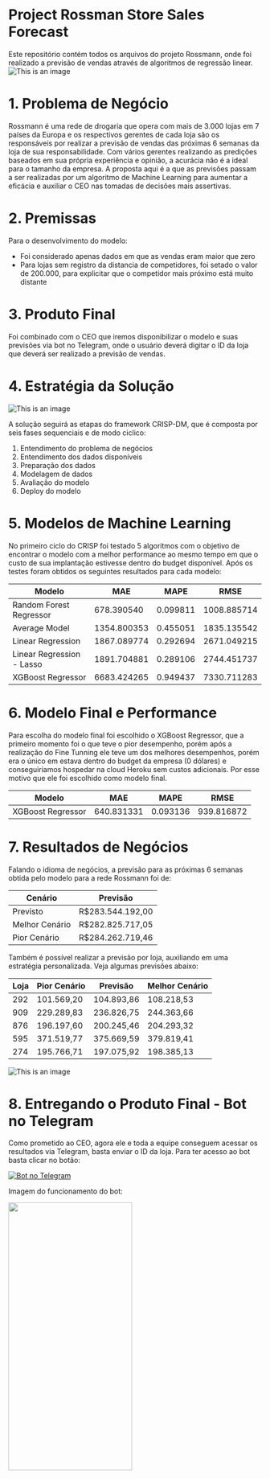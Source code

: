 # Project Rossman Store Sales Forecast
Este repositório contém todos os arquivos do projeto Rossmann, onde foi realizado a previsão de vendas através de algoritmos de regressão linear.
![This is an image](https://upload.wikimedia.org/wikipedia/commons/thumb/8/8e/Rossmann_Logo.svg/2560px-Rossmann_Logo.svg.png)
# 1. Problema de Negócio
Rossmann é uma rede de drogaria que opera com mais de 3.000 lojas em 7 países da Europa e os respectivos gerentes de cada loja são os responsáveis por realizar a previsão de vendas das próximas 6 semanas da loja de sua responsabilidade. Com vários gerentes realizando as predições baseados em sua própria experiência e opinião, a acurácia não é a ideal para o tamanho da empresa. A proposta aqui é a que as previsões passam a ser realizadas por um algoritmo de Machine Learning para aumentar a eficácia e auxiliar o CEO nas tomadas de decisões mais assertivas.

# 2. Premissas
Para o desenvolvimento do modelo:
- Foi considerado apenas dados em que as vendas eram maior que zero
- Para lojas sem registro da distancia de competidores, foi setado o valor de 200.000, para explicitar que o competidor mais próximo está muito distante

# 3. Produto Final
Foi combinado com o CEO que iremos disponibilizar o modelo e suas previsões via bot no Telegram, onde o usuário deverá digitar o ID da loja que deverá ser realizado a previsão de vendas.

# 4. Estratégia da Solução

![This is an image](https://miro.medium.com/v2/resize:fit:640/0*tA5OjppLK627FfFo)

A solução seguirá as etapas do framework CRISP-DM, que é composta por seis fases sequenciais e de modo ciclico: 
  1. Entendimento do problema de negócios
  2. Entendimento dos dados disponíveis
  3. Preparação dos dados
  4. Modelagem de dados
  5. Avaliação do modelo
  6. Deploy do modelo 


# 5. Modelos de Machine Learning
  No primeiro ciclo do CRISP foi testado 5 algoritmos com o objetivo de encontrar o modelo com a melhor performance ao mesmo tempo em que o custo de sua implantação estivesse dentro do budget disponível.
  Após os testes foram obtidos os seguintes resultados para cada modelo:
  
  | Modelo | MAE | MAPE | RMSE |
  | ------ | ------ | ------ | ------ |
  | Random Forest Regressor | 678.390540 | 0.099811 | 1008.885714 |
  | Average Model	 | 1354.800353 | 0.455051 | 1835.135542 |
  | Linear Regression	 | 1867.089774 | 0.292694 | 2671.049215 |
  | Linear Regression - Lasso | 1891.704881 | 0.289106 | 2744.451737 |
  | XGBoost Regressor	 | 6683.424265 | 0.949437 | 7330.711283 |
  
# 6. Modelo Final e Performance
Para escolha do modelo final foi escolhido o XGBoost Regressor, que a primeiro momento foi o que teve o pior desempenho, porém após a realização do Fine Tunning ele teve um dos melhores desempenhos, porém era o único em estava dentro do budget da empresa (0 dólares) e conseguiriamos hospedar na cloud Heroku sem custos adicionais. Por esse motivo que ele foi escolhido como modelo final.

| Modelo | MAE | MAPE | RMSE |
| ------ | ------ | ------ | ------ |
|XGBoost Regressor|	640.831331|	0.093136|	939.816872|

# 7. Resultados de Negócios
Falando o idioma de negócios, a previsão para as próximas 6 semanas obtida pelo modelo para a rede Rossmann foi de:

 | Cenário | Previsão |
  | ------ | ------ |
  | Previsto | R$283.544.192,00 |
  | Melhor Cenário | R$282.825.717,05 |
  | Pior Cenário | R$284.262.719,46 |
  
 Também é possível realizar a previsão por loja, auxiliando em uma estratégia personalizada. Veja algumas previsões abaixo:
  
  | Loja | Pior Cenário | Previsão | Melhor Cenário | 
  | ------ | ------ | ------ | ------ |
  |292 | 101.569,20 |104.893,86 | 108.218,53|
  |909 | 229.289,83 |236.826,75 | 244.363,66|
  |876 | 196.197,60 |200.245,46 | 204.293,32|
  |595 | 371.519,77 |375.669,59 | 379.819,41|
  |274 | 195.766,71 |197.075,92 | 198.385,13|
  
  ![This is an image](https://i.imgur.com/3M9qd3P.png)
  
  # 8. Entregando o Produto Final - Bot no Telegram
  Como prometido ao CEO, agora ele e toda a equipe conseguem acessar os resultados via Telegram, basta enviar o ID da loja. Para ter acesso ao bot basta clicar no botão:
  
<a href="https://t.me/ds_rossmann_model_bot"> 
  <img src="https://img.shields.io/badge/-Telegram-blue?style=flat-square&logo=Telegram&logoColor=white" alt="Bot no Telegram">
</a>  

Imagem do funcionamento do bot:

  <img src="https://i.imgur.com/0IWUfXk.jpg" width="246" height="533">
